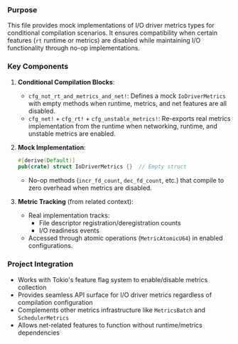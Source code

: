 ### Purpose
This file provides mock implementations of I/O driver metrics types for conditional compilation scenarios. It ensures compatibility when certain features (`rt` runtime or metrics) are disabled while maintaining I/O functionality through no-op implementations.

### Key Components
1. **Conditional Compilation Blocks**:
   - `cfg_not_rt_and_metrics_and_net!`: Defines a mock `IoDriverMetrics` with empty methods when runtime, metrics, and net features are all disabled.
   - `cfg_net!` + `cfg_rt!` + `cfg_unstable_metrics!`: Re-exports real metrics implementation from the runtime when networking, runtime, and unstable metrics are enabled.

2. **Mock Implementation**:
   ```rust
   #[derive(Default)]
   pub(crate) struct IoDriverMetrics {}  // Empty struct
   ```
   - No-op methods (`incr_fd_count`, `dec_fd_count`, etc.) that compile to zero overhead when metrics are disabled.

3. **Metric Tracking** (from related context):
   - Real implementation tracks:
     - File descriptor registration/deregistration counts
     - I/O readiness events
   - Accessed through atomic operations (`MetricAtomicU64`) in enabled configurations.

### Project Integration
- Works with Tokio's feature flag system to enable/disable metrics collection
- Provides seamless API surface for I/O driver metrics regardless of compilation configuration
- Complements other metrics infrastructure like `MetricsBatch` and `SchedulerMetrics`
- Allows net-related features to function without runtime/metrics dependencies
